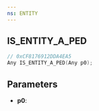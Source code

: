 ```yaml
---
ns: ENTITY
---
```

## IS_ENTITY_A_PED

```c
// 0xCF8176912DDA4EA5
Any IS_ENTITY_A_PED(Any p0);
```

## Parameters
* **p0**:
